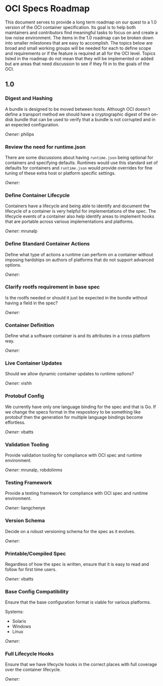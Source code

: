 # OCI Specs Roadmap

This document serves to provide a long term roadmap on our quest to a 1.0 version of the OCI container specification.
Its goal is to help both maintainers and contributors find meaningful tasks to focus on and create a low noise environment.
The items in the 1.0 roadmap can be broken down into smaller milestones that are easy to accomplish.
The topics below are broad and small working groups will be needed for each to define scope and requirements or if the feature is required at all for the OCI level.
Topics listed in the roadmap do not mean that they will be implemented or added but are areas that need discussion to see if they fit in to the goals of the OCI.

## 1.0

### Digest and Hashing

A bundle is designed to be moved between hosts.
Although OCI doesn't define a transport method we should have a cryptographic digest of the on-disk bundle that can be used to verify that a bundle is not corrupted and in an expected configuration.

*Owner:* philips

### Review the need for runtime.json

There are some discussions about having `runtime.json` being optional for containers and specifying defaults.
Runtimes would use this standard set of defaults for containers and `runtime.json` would provide overrides for fine tuning of these extra host or platform specific settings.

*Owner:*

### Define Container Lifecycle

Containers have a lifecycle and being able to identify and document the lifecycle of a container is very helpful for implementations of the spec.
The lifecycle events of a container also help identify areas to implement hooks that are portable across various implementations and platforms.

*Owner:* mrunalp

### Define Standard Container Actions

Define what type of actions a runtime can perform on a container without imposing hardships on authors of platforms that do not support advanced options.

*Owner:*

### Clarify rootfs requirement in base spec

Is the rootfs needed or should it just be expected in the bundle without having a field in the spec?

*Owner:*

### Container Definition

Define what a software container is and its attributes in a cross platform way.

*Owner:*

### Live Container Updates

Should we allow dynamic container updates to runtime options?

*Owner:* vishh

### Protobuf Config

We currently have only one language binding for the spec and that is Go.
If we change the specs format in the respository to be something like protobuf then the generation for multiple language bindings become effortless.

*Owner:* vbatts

### Validation Tooling

Provide validation tooling for compliance with OCI spec and runtime environment.

*Owner:* mrunalp, robdolinms

### Testing Framework

Provide a testing framework for compliance with OCI spec and runtime environment.

*Owner:* liangchenye

### Version Schema

Decide on a robust versioning schema for the spec as it evolves.

*Owner:*

### Printable/Compiled Spec

Regardless of how the spec is written, ensure that it is easy to read and follow for first time users.

*Owner:* vbatts

### Base Config Compatibility

Ensure that the base configuration format is viable for various platforms.

Systems:

* Solaris
* Windows
* Linux

*Owner:*

### Full Lifecycle Hooks
Ensure that we have lifecycle hooks in the correct places with full coverage over the container lifecycle.

*Owner:*
